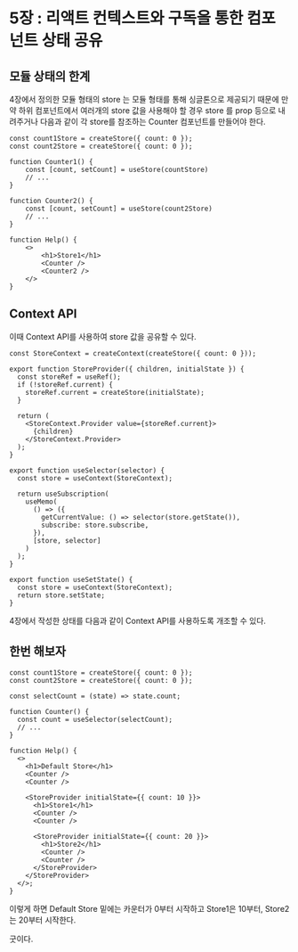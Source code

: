 # 5장 : 리액트 컨텍스트와 구독을 통한 컴포넌트 상태 공유

## 모듈 상태의 한계

4장에서 정의한 모듈 형태의 store 는 모듈 형태를 통해 싱글톤으로 제공되기 때문에 만약 하위 컴포넌트에서 여러개의 store 값을 사용해야 할 경우 store 를 prop 등으로 내려주거나 다음과 같이 각 store를 참조하는 Counter 컴포넌트를 만들어야 한다.

```tsx
const count1Store = createStore({ count: 0 });
const count2Store = createStore({ count: 0 });

function Counter1() {
	const [count, setCount] = useStore(countStore)
	// ...
}

function Counter2() {
	const [count, setCount] = useStore(count2Store)
	// ...
}

function Help() {
	<>
		<h1>Store1</h1>
		<Counter />
		<Counter2 />
	</>
}
```

## Context API

이때 Context API를 사용하여 store 값을 공유할 수 있다.

```tsx
const StoreContext = createContext(createStore({ count: 0 }));

export function StoreProvider({ children, initialState }) {
  const storeRef = useRef();
  if (!storeRef.current) {
    storeRef.current = createStore(initialState);
  }

  return (
    <StoreContext.Provider value={storeRef.current}>
      {children}
    </StoreContext.Provider>
  );
}

export function useSelector(selector) {
  const store = useContext(StoreContext);

  return useSubscription(
    useMemo(
      () => ({
        getCurrentValue: () => selector(store.getState()),
        subscribe: store.subscribe,
      }),
      [store, selector]
    )
  );
}

export function useSetState() {
  const store = useContext(StoreContext);
  return store.setState;
}
```

4장에서 작성한 상태를 다음과 같이 Context API를 사용하도록 개조할 수 있다.

## 한번 해보자

```tsx
const count1Store = createStore({ count: 0 });
const count2Store = createStore({ count: 0 });

const selectCount = (state) => state.count;

function Counter() {
  const count = useSelector(selectCount);
  // ...
}

function Help() {
  <>
    <h1>Default Store</h1>
    <Counter />
    <Counter />

    <StoreProvider initialState={{ count: 10 }}>
      <h1>Store1</h1>
      <Counter />
      <Counter />

      <StoreProvider initialState={{ count: 20 }}>
        <h1>Store2</h1>
        <Counter />
        <Counter />
      </StoreProvider>
    </StoreProvider>
  </>;
}
```

이렇게 하면 Default Store 밑에는 카운터가 0부터 시작하고 Store1은 10부터, Store2는 20부터 시작한다.

굿이다.